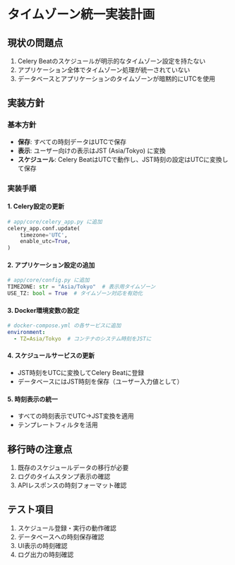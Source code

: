 # タイムゾーン統一実装計画

## 現状の問題点

1. Celery Beatのスケジュールが明示的なタイムゾーン設定を持たない
2. アプリケーション全体でタイムゾーン処理が統一されていない
3. データベースとアプリケーションのタイムゾーンが暗黙的にUTCを使用

## 実装方針

### 基本方針
- **保存**: すべての時刻データはUTCで保存
- **表示**: ユーザー向けの表示はJST (Asia/Tokyo) に変換
- **スケジュール**: Celery BeatはUTCで動作し、JST時刻の設定はUTCに変換して保存

### 実装手順

#### 1. Celery設定の更新
```python
# app/core/celery_app.py に追加
celery_app.conf.update(
    timezone='UTC',
    enable_utc=True,
)
```

#### 2. アプリケーション設定の追加
```python
# app/core/config.py に追加
TIMEZONE: str = "Asia/Tokyo"  # 表示用タイムゾーン
USE_TZ: bool = True  # タイムゾーン対応を有効化
```

#### 3. Docker環境変数の設定
```yaml
# docker-compose.yml の各サービスに追加
environment:
  - TZ=Asia/Tokyo  # コンテナのシステム時刻をJSTに
```

#### 4. スケジュールサービスの更新
- JST時刻をUTCに変換してCelery Beatに登録
- データベースにはJST時刻を保存（ユーザー入力値として）

#### 5. 時刻表示の統一
- すべての時刻表示でUTC→JST変換を適用
- テンプレートフィルタを活用

## 移行時の注意点

1. 既存のスケジュールデータの移行が必要
2. ログのタイムスタンプ表示の確認
3. APIレスポンスの時刻フォーマット確認

## テスト項目

1. スケジュール登録・実行の動作確認
2. データベースへの時刻保存確認
3. UI表示の時刻確認
4. ログ出力の時刻確認
